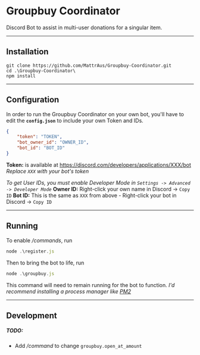 # Groupbuy Coordinator
 Discord Bot to assist in multi-user donations for a singular item.

---

## Installation

```
git clone https://github.com/MattrAus/Groupbuy-Coordinator.git
cd .\Groupbuy-Coordinator\
npm install
```

---

## Configuration

In order to run the Groupbuy Coordinator on your own bot, you'll have to edit the **`config.json`** to include your own Token and IDs.

```json
{
    "token": "TOKEN",
    "bot_owner_id": "OWNER_ID",
    "bot_id": "BOT_ID"
}
```
**Token:** is available at https://discord.com/developers/applications/XXX/bot
*Replace `XXX` with your bot's token*

*To get User IDs, you must enable Developer Mode in `Settings -> Advanced -> Developer Mode`* 
**Owner ID:** Right-click your own name in Discord -> `Copy ID`
**Bot ID:** This is the same as `XXX` from above - Right-click your bot in Discord -> `Copy ID`

---

## Running

To enable */commands*, run 
```javascript
node .\register.js
```

Then to bring the bot to life, run
```javascript
node .\groupbuy.js
```

This command will need to remain running for the bot to function.
*I'd recommend installing a process manager like [PM2](https://discordjs.guide/improving-dev-environment/pm2.html#installation)*

---

## Development

##### TODO:
* Add */command* to change `groupbuy.open_at_amount`
